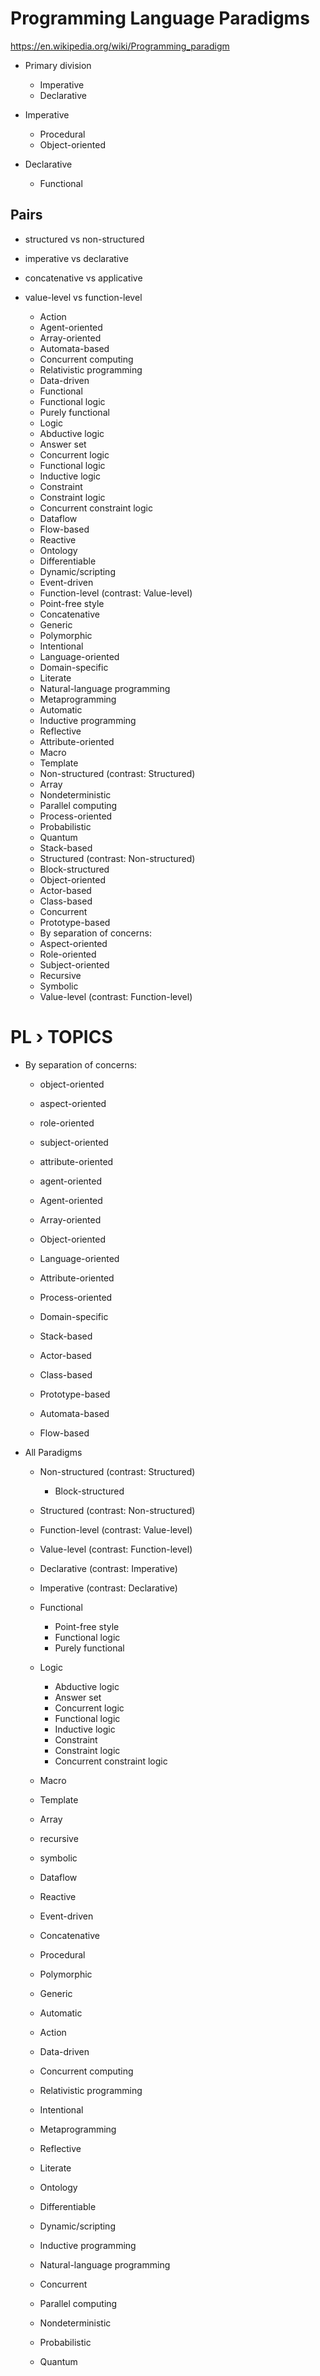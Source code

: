 # Programming Language Paradigms

https://en.wikipedia.org/wiki/Programming_paradigm

* Primary division
  - Imperative
  - Declarative

* Imperative
  - Procedural
  - Object-oriented

* Declarative
  - Functional



## Pairs

- structured vs non-structured
- imperative vs declarative
- concatenative vs applicative
- value-level vs function-level


  - Action
  - Agent-oriented
  - Array-oriented
  - Automata-based
  - Concurrent computing
  - Relativistic programming
  - Data-driven
  - Functional
  - Functional logic
  - Purely functional
  - Logic
  - Abductive logic
  - Answer set
  - Concurrent logic
  - Functional logic
  - Inductive logic
  - Constraint
  - Constraint logic
  - Concurrent constraint logic
  - Dataflow
  - Flow-based
  - Reactive
  - Ontology
  - Differentiable
  - Dynamic/scripting
  - Event-driven
  - Function-level (contrast: Value-level)
  - Point-free style
  - Concatenative
  - Generic
  - Polymorphic
  - Intentional
  - Language-oriented
  - Domain-specific
  - Literate
  - Natural-language programming
  - Metaprogramming
  - Automatic
  - Inductive programming
  - Reflective
  - Attribute-oriented
  - Macro
  - Template
  - Non-structured (contrast: Structured)
  - Array
  - Nondeterministic
  - Parallel computing
  - Process-oriented
  - Probabilistic
  - Quantum
  - Stack-based
  - Structured (contrast: Non-structured)
  - Block-structured
  - Object-oriented
  - Actor-based
  - Class-based
  - Concurrent
  - Prototype-based
  - By separation of concerns:
  - Aspect-oriented
  - Role-oriented
  - Subject-oriented
  - Recursive
  - Symbolic
  - Value-level (contrast: Function-level)


# PL › TOPICS


* By separation of concerns:
  - object-oriented
  - aspect-oriented
  - role-oriented
  - subject-oriented
  - attribute-oriented
  - agent-oriented
  - Agent-oriented
  - Array-oriented
  - Object-oriented
  - Language-oriented
  - Attribute-oriented
  - Process-oriented

  - Domain-specific

  - Stack-based
  - Actor-based
  - Class-based
  - Prototype-based
  - Automata-based
  - Flow-based


* All Paradigms
  - Non-structured  (contrast: Structured)
    - Block-structured
  - Structured      (contrast: Non-structured)
  - Function-level  (contrast: Value-level)
  - Value-level     (contrast: Function-level)
  - Declarative     (contrast: Imperative)
  - Imperative      (contrast: Declarative)

  - Functional
    - Point-free style
    - Functional logic
    - Purely functional
  - Logic
    - Abductive logic
    - Answer set
    - Concurrent logic
    - Functional logic
    - Inductive logic
    - Constraint
    - Constraint logic
    - Concurrent constraint logic

  - Macro
  - Template
  - Array
  - recursive
  - symbolic

  - Dataflow
  - Reactive
  - Event-driven
  - Concatenative
  - Procedural
  - Polymorphic
  - Generic
  - Automatic
  - Action
  - Data-driven
  - Concurrent computing
  - Relativistic programming
  - Intentional
  - Metaprogramming
  - Reflective
  - Literate
  - Ontology
  - Differentiable
  - Dynamic/scripting
  - Inductive programming
  - Natural-language programming
  - Concurrent
  - Parallel computing
  - Nondeterministic
  - Probabilistic
  - Quantum
